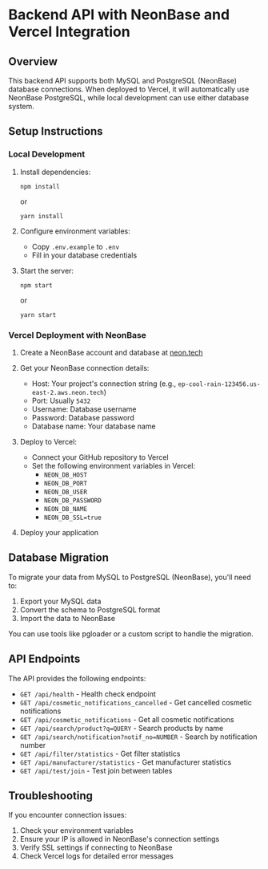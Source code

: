 # Backend API with NeonBase and Vercel Integration

## Overview
This backend API supports both MySQL and PostgreSQL (NeonBase) database connections. When deployed to Vercel, it will automatically use NeonBase PostgreSQL, while local development can use either database system.

## Setup Instructions

### Local Development

1. Install dependencies:
   ```
   npm install
   ```
   or
   ```
   yarn install
   ```

2. Configure environment variables:
   - Copy `.env.example` to `.env`
   - Fill in your database credentials

3. Start the server:
   ```
   npm start
   ```
   or
   ```
   yarn start
   ```

### Vercel Deployment with NeonBase

1. Create a NeonBase account and database at [neon.tech](https://neon.tech)

2. Get your NeonBase connection details:
   - Host: Your project's connection string (e.g., `ep-cool-rain-123456.us-east-2.aws.neon.tech`)
   - Port: Usually `5432`
   - Username: Database username
   - Password: Database password
   - Database name: Your database name

3. Deploy to Vercel:
   - Connect your GitHub repository to Vercel
   - Set the following environment variables in Vercel:
     - `NEON_DB_HOST`
     - `NEON_DB_PORT`
     - `NEON_DB_USER`
     - `NEON_DB_PASSWORD`
     - `NEON_DB_NAME`
     - `NEON_DB_SSL=true`

4. Deploy your application

## Database Migration

To migrate your data from MySQL to PostgreSQL (NeonBase), you'll need to:

1. Export your MySQL data
2. Convert the schema to PostgreSQL format
3. Import the data to NeonBase

You can use tools like pgloader or a custom script to handle the migration.

## API Endpoints

The API provides the following endpoints:

- `GET /api/health` - Health check endpoint
- `GET /api/cosmetic_notifications_cancelled` - Get cancelled cosmetic notifications
- `GET /api/cosmetic_notifications` - Get all cosmetic notifications
- `GET /api/search/product?q=QUERY` - Search products by name
- `GET /api/search/notification?notif_no=NUMBER` - Search by notification number
- `GET /api/filter/statistics` - Get filter statistics
- `GET /api/manufacturer/statistics` - Get manufacturer statistics
- `GET /api/test/join` - Test join between tables

## Troubleshooting

If you encounter connection issues:

1. Check your environment variables
2. Ensure your IP is allowed in NeonBase's connection settings
3. Verify SSL settings if connecting to NeonBase
4. Check Vercel logs for detailed error messages